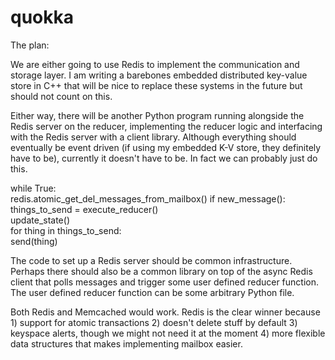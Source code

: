 # quokka

The plan:

We are either going to use Redis to implement the communication and storage layer. I am writing a barebones embedded distributed key-value store in C++ that will be nice to replace these systems in the future but should not count on this. 

Either way, there will be another Python program running alongside the Redis server on the reducer, implementing the reducer logic and interfacing with the Redis server with a client library. Although everything should eventually be event driven (if using my embedded K-V store, they definitely have to be), currently it doesn't have to be. In fact we can probably just do this.

while True:  
   redis.atomic_get_del_messages_from_mailbox() 
   if new_message():  
      things_to_send = execute_reducer()   
      update_state()  
      for thing in things_to_send:  
        send(thing)  

The code to set up a Redis server should be common infrastructure. Perhaps there should also be a common library on top of the async Redis client that polls messages and trigger some user defined reducer function. The user defined reducer function can be some arbitrary Python file. 

Both Redis and Memcached would work. Redis is the clear winner because 1) support for atomic transactions 2) doesn't delete stuff by default 3) keyspace alerts, though we might not need it at the moment 4) more flexible data structures that makes implementing mailbox easier.
